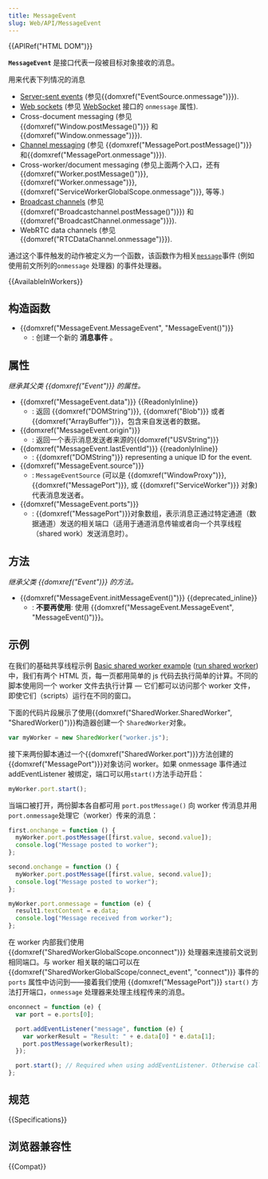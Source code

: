 ```yaml
---
title: MessageEvent
slug: Web/API/MessageEvent
---
```


{{APIRef("HTML DOM")}}

**`MessageEvent`** 是接口代表一段被目标对象接收的消息。

用来代表下列情况的消息

- [Server-sent events](/zh-CN/docs/Web/API/Server-sent_events) (参见{{domxref("EventSource.onmessage")}}).
- [Web sockets](/zh-CN/docs/Web/API/WebSockets_API) (参见 [WebSocket](/zh-CN/docs/Web/API/WebSocket) 接口的 `onmessage` 属性).
- Cross-document messaging (参见 {{domxref("Window.postMessage()")}} 和 {{domxref("Window.onmessage")}}).
- [Channel messaging](/zh-CN/docs/Web/API/Channel_Messaging_API) (参见 {{domxref("MessagePort.postMessage()")}} 和{{domxref("MessagePort.onmessage")}}).
- Cross-worker/document messaging (参见上面两个入口，还有 {{domxref("Worker.postMessage()")}}, {{domxref("Worker.onmessage")}}, {{domxref("ServiceWorkerGlobalScope.onmessage")}}, 等等.)
- [Broadcast channels](/zh-CN/docs/Web/API/Broadcast_Channel_API) (参见 {{domxref("Broadcastchannel.postMessage()")}}) 和 {{domxref("BroadcastChannel.onmessage")}}).
- WebRTC data channels (参见 {{domxref("RTCDataChannel.onmessage")}}).

通过这个事件触发的动作被定义为一个函数，该函数作为相关[`message`](/zh-CN/docs/Web/API/BroadcastChannel/message_event)事件 (例如使用前文所列的`onmessage` 处理器) 的事件处理器。

{{AvailableInWorkers}}

## 构造函数

- {{domxref("MessageEvent.MessageEvent", "MessageEvent()")}}
  - : 创建一个新的 **消息事件** 。

## 属性

_继承其父类 {{domxref("Event")}} 的属性。_

- {{domxref("MessageEvent.data")}} {{ReadonlyInline}}
  - : 返回 {{domxref("DOMString")}}, {{domxref("Blob")}} 或者 {{domxref("ArrayBuffer")}}，包含来自发送者的数据。
- {{domxref("MessageEvent.origin")}}
  - : 返回一个表示消息发送者来源的{{domxref("USVString")}}
- {{domxref("MessageEvent.lastEventId")}} {{readonlyInline}}
  - : {{domxref("DOMString")}} representing a unique ID for the event.
- {{domxref("MessageEvent.source")}}
  - : `MessageEventSource` (可以是 {{domxref("WindowProxy")}}, {{domxref("MessagePort")}}, 或 {{domxref("ServiceWorker")}} 对象) 代表消息发送者。
- {{domxref("MessageEvent.ports")}}
  - : {{domxref("MessagePort")}}对象数组，表示消息正通过特定通道（数据通道）发送的相关端口（适用于通道消息传输或者向一个共享线程（shared work）发送消息时）。

## 方法

_继承父类 {{domxref("Event")}} 的方法。_

- {{domxref("MessageEvent.initMessageEvent()")}} {{deprecated_inline}}
  - : **不要再使用**: 使用 {{domxref("MessageEvent.MessageEvent", "MessageEvent()")}}。

## 示例

在我们的基础共享线程示例 [Basic shared worker example](https://github.com/mdn/simple-shared-worker) ([run shared worker](http://mdn.github.io/simple-shared-worker/)) 中，我们有两个 HTML 页，每一页都用简单的 js 代码去执行简单的计算。不同的脚本使用同一个 worker 文件去执行计算 — 它们都可以访问那个 worker 文件，即使它们（scripts）运行在不同的窗口。

下面的代码片段展示了使用{{domxref("SharedWorker.SharedWorker", "SharedWorker()")}}构造器创建一个 `SharedWorker`对象。

```js
var myWorker = new SharedWorker("worker.js");
```

接下来两份脚本通过一个{{domxref("SharedWorker.port")}}方法创建的{{domxref("MessagePort")}}对象访问 worker。如果 onmessage 事件通过 addEventListener 被绑定，端口可以用`start()`方法手动开启：

```js
myWorker.port.start();
```

当端口被打开，两份脚本各自都可用 `port.postMessage()` 向 worker 传消息并用 `port.onmessage`处理它（worker）传来的消息：

```js
first.onchange = function () {
  myWorker.port.postMessage([first.value, second.value]);
  console.log("Message posted to worker");
};

second.onchange = function () {
  myWorker.port.postMessage([first.value, second.value]);
  console.log("Message posted to worker");
};

myWorker.port.onmessage = function (e) {
  result1.textContent = e.data;
  console.log("Message received from worker");
};
```

在 worker 内部我们使用 {{domxref("SharedWorkerGlobalScope.onconnect")}} 处理器来连接前文说到相同端口。与 worker 相关联的端口可以在 {{domxref("SharedWorkerGlobalScope/connect_event", "connect")}} 事件的 `ports` 属性中访问到——接着我们使用 {{domxref("MessagePort")}} `start()` 方法打开端口，`onmessage` 处理器来处理主线程传来的消息。

```js
onconnect = function (e) {
  var port = e.ports[0];

  port.addEventListener("message", function (e) {
    var workerResult = "Result: " + e.data[0] * e.data[1];
    port.postMessage(workerResult);
  });

  port.start(); // Required when using addEventListener. Otherwise called implicitly by onmessage setter.
};
```

## 规范

{{Specifications}}

## 浏览器兼容性

{{Compat}}
